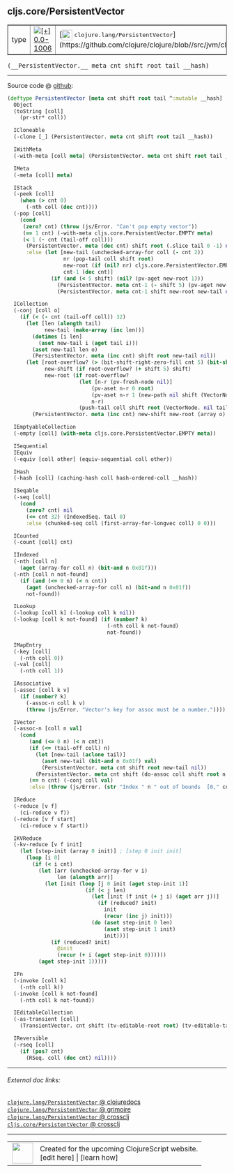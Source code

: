 ## cljs.core/PersistentVector



 <table border="1">
<tr>
<td>type</td>
<td><a href="https://github.com/cljsinfo/cljs-api-docs/tree/0.0-1006"><img valign="middle" alt="[+] 0.0-1006" title="Added in 0.0-1006" src="https://img.shields.io/badge/+-0.0--1006-lightgrey.svg"></a> </td>
<td>
[<img height="24px" valign="middle" src="http://i.imgur.com/1GjPKvB.png"> <samp>clojure.lang/PersistentVector</samp>](https://github.com/clojure/clojure/blob//src/jvm/clojure/lang/PersistentVector.java)
</td>
</tr>
</table>


 <samp>
(__PersistentVector.__ meta cnt shift root tail __hash)<br>
</samp>

---







Source code @ [github](https://github.com/clojure/clojurescript/blob/r2268/src/cljs/cljs/core.cljs#L3491-L3640):

```clj
(deftype PersistentVector [meta cnt shift root tail ^:mutable __hash]
  Object
  (toString [coll]
    (pr-str* coll))

  ICloneable
  (-clone [_] (PersistentVector. meta cnt shift root tail __hash))

  IWithMeta
  (-with-meta [coll meta] (PersistentVector. meta cnt shift root tail __hash))

  IMeta
  (-meta [coll] meta)

  IStack
  (-peek [coll]
    (when (> cnt 0)
      (-nth coll (dec cnt))))
  (-pop [coll]
    (cond
     (zero? cnt) (throw (js/Error. "Can't pop empty vector"))
     (== 1 cnt) (-with-meta cljs.core.PersistentVector.EMPTY meta)
     (< 1 (- cnt (tail-off coll)))
      (PersistentVector. meta (dec cnt) shift root (.slice tail 0 -1) nil)
      :else (let [new-tail (unchecked-array-for coll (- cnt 2))
                  nr (pop-tail coll shift root)
                  new-root (if (nil? nr) cljs.core.PersistentVector.EMPTY_NODE nr)
                  cnt-1 (dec cnt)]
              (if (and (< 5 shift) (nil? (pv-aget new-root 1)))
                (PersistentVector. meta cnt-1 (- shift 5) (pv-aget new-root 0) new-tail nil)
                (PersistentVector. meta cnt-1 shift new-root new-tail nil)))))

  ICollection
  (-conj [coll o]
    (if (< (- cnt (tail-off coll)) 32)
      (let [len (alength tail)
            new-tail (make-array (inc len))]
        (dotimes [i len]
          (aset new-tail i (aget tail i)))
        (aset new-tail len o)
        (PersistentVector. meta (inc cnt) shift root new-tail nil))
      (let [root-overflow? (> (bit-shift-right-zero-fill cnt 5) (bit-shift-left 1 shift))
            new-shift (if root-overflow? (+ shift 5) shift)
            new-root (if root-overflow?
                       (let [n-r (pv-fresh-node nil)]
                           (pv-aset n-r 0 root)
                           (pv-aset n-r 1 (new-path nil shift (VectorNode. nil tail)))
                           n-r)
                       (push-tail coll shift root (VectorNode. nil tail)))]
        (PersistentVector. meta (inc cnt) new-shift new-root (array o) nil))))

  IEmptyableCollection
  (-empty [coll] (with-meta cljs.core.PersistentVector.EMPTY meta))

  ISequential
  IEquiv
  (-equiv [coll other] (equiv-sequential coll other))

  IHash
  (-hash [coll] (caching-hash coll hash-ordered-coll __hash))

  ISeqable
  (-seq [coll]
    (cond
      (zero? cnt) nil
      (<= cnt 32) (IndexedSeq. tail 0)
      :else (chunked-seq coll (first-array-for-longvec coll) 0 0)))

  ICounted
  (-count [coll] cnt)

  IIndexed
  (-nth [coll n]
    (aget (array-for coll n) (bit-and n 0x01f)))
  (-nth [coll n not-found]
    (if (and (<= 0 n) (< n cnt))
      (aget (unchecked-array-for coll n) (bit-and n 0x01f))
      not-found))

  ILookup
  (-lookup [coll k] (-lookup coll k nil))
  (-lookup [coll k not-found] (if (number? k)
                                (-nth coll k not-found)
                                not-found))

  IMapEntry
  (-key [coll]
    (-nth coll 0))
  (-val [coll]
    (-nth coll 1))

  IAssociative
  (-assoc [coll k v]
    (if (number? k)
      (-assoc-n coll k v)
      (throw (js/Error. "Vector's key for assoc must be a number."))))

  IVector
  (-assoc-n [coll n val]
    (cond
       (and (<= 0 n) (< n cnt))
       (if (<= (tail-off coll) n)
         (let [new-tail (aclone tail)]
           (aset new-tail (bit-and n 0x01f) val)
           (PersistentVector. meta cnt shift root new-tail nil))
         (PersistentVector. meta cnt shift (do-assoc coll shift root n val) tail nil))
       (== n cnt) (-conj coll val)
       :else (throw (js/Error. (str "Index " n " out of bounds  [0," cnt "]")))))

  IReduce
  (-reduce [v f]
    (ci-reduce v f))
  (-reduce [v f start]
    (ci-reduce v f start))

  IKVReduce
  (-kv-reduce [v f init]
    (let [step-init (array 0 init)] ; [step 0 init init]
      (loop [i 0]
        (if (< i cnt)
          (let [arr (unchecked-array-for v i)
                len (alength arr)]
            (let [init (loop [j 0 init (aget step-init 1)]
                         (if (< j len)
                           (let [init (f init (+ j i) (aget arr j))]
                             (if (reduced? init)
                               init
                               (recur (inc j) init)))
                           (do (aset step-init 0 len)
                               (aset step-init 1 init)
                               init)))]
              (if (reduced? init)
                @init
                (recur (+ i (aget step-init 0))))))
          (aget step-init 1)))))

  IFn
  (-invoke [coll k]
    (-nth coll k))
  (-invoke [coll k not-found]
    (-nth coll k not-found))

  IEditableCollection
  (-as-transient [coll]
    (TransientVector. cnt shift (tv-editable-root root) (tv-editable-tail tail)))

  IReversible
  (-rseq [coll]
    (if (pos? cnt)
      (RSeq. coll (dec cnt) nil))))
```

<!--
Repo - tag - source tree - lines:

 <pre>
clojurescript @ r2268
└── src
    └── cljs
        └── cljs
            └── <ins>[core.cljs:3491-3640](https://github.com/clojure/clojurescript/blob/r2268/src/cljs/cljs/core.cljs#L3491-L3640)</ins>
</pre>

-->

---



###### External doc links:

[`clojure.lang/PersistentVector` @ clojuredocs](http://clojuredocs.org/clojure.lang/PersistentVector)<br>
[`clojure.lang/PersistentVector` @ grimoire](http://conj.io/store/v1/org.clojure/clojure/1.7.0-beta3/clj/clojure.lang/PersistentVector/)<br>
[`clojure.lang/PersistentVector` @ crossclj](http://crossclj.info/fun/clojure.lang/PersistentVector.html)<br>
[`cljs.core/PersistentVector` @ crossclj](http://crossclj.info/fun/cljs.core.cljs/PersistentVector.html)<br>

---

 <table>
<tr><td>
<img valign="middle" align="right" width="48px" src="http://i.imgur.com/Hi20huC.png">
</td><td>
Created for the upcoming ClojureScript website.<br>
[edit here] | [learn how]
</td></tr></table>

[edit here]:https://github.com/cljsinfo/cljs-api-docs/blob/master/cljsdoc/cljs.core_PersistentVector.cljsdoc
[learn how]:https://github.com/cljsinfo/cljs-api-docs/wiki/cljsdoc-files

<!--

This information was too distracting to show to readers, but I'll leave it
commented here since it is helpful to:

- pretty-print the data used to generate this document
- and show how to retrieve that data



The API data for this symbol:

```clj
{:ns "cljs.core",
 :name "PersistentVector",
 :signature ["[meta cnt shift root tail __hash]"],
 :history [["+" "0.0-1006"]],
 :type "type",
 :full-name-encode "cljs.core_PersistentVector",
 :source {:code "(deftype PersistentVector [meta cnt shift root tail ^:mutable __hash]\n  Object\n  (toString [coll]\n    (pr-str* coll))\n\n  ICloneable\n  (-clone [_] (PersistentVector. meta cnt shift root tail __hash))\n\n  IWithMeta\n  (-with-meta [coll meta] (PersistentVector. meta cnt shift root tail __hash))\n\n  IMeta\n  (-meta [coll] meta)\n\n  IStack\n  (-peek [coll]\n    (when (> cnt 0)\n      (-nth coll (dec cnt))))\n  (-pop [coll]\n    (cond\n     (zero? cnt) (throw (js/Error. \"Can't pop empty vector\"))\n     (== 1 cnt) (-with-meta cljs.core.PersistentVector.EMPTY meta)\n     (< 1 (- cnt (tail-off coll)))\n      (PersistentVector. meta (dec cnt) shift root (.slice tail 0 -1) nil)\n      :else (let [new-tail (unchecked-array-for coll (- cnt 2))\n                  nr (pop-tail coll shift root)\n                  new-root (if (nil? nr) cljs.core.PersistentVector.EMPTY_NODE nr)\n                  cnt-1 (dec cnt)]\n              (if (and (< 5 shift) (nil? (pv-aget new-root 1)))\n                (PersistentVector. meta cnt-1 (- shift 5) (pv-aget new-root 0) new-tail nil)\n                (PersistentVector. meta cnt-1 shift new-root new-tail nil)))))\n\n  ICollection\n  (-conj [coll o]\n    (if (< (- cnt (tail-off coll)) 32)\n      (let [len (alength tail)\n            new-tail (make-array (inc len))]\n        (dotimes [i len]\n          (aset new-tail i (aget tail i)))\n        (aset new-tail len o)\n        (PersistentVector. meta (inc cnt) shift root new-tail nil))\n      (let [root-overflow? (> (bit-shift-right-zero-fill cnt 5) (bit-shift-left 1 shift))\n            new-shift (if root-overflow? (+ shift 5) shift)\n            new-root (if root-overflow?\n                       (let [n-r (pv-fresh-node nil)]\n                           (pv-aset n-r 0 root)\n                           (pv-aset n-r 1 (new-path nil shift (VectorNode. nil tail)))\n                           n-r)\n                       (push-tail coll shift root (VectorNode. nil tail)))]\n        (PersistentVector. meta (inc cnt) new-shift new-root (array o) nil))))\n\n  IEmptyableCollection\n  (-empty [coll] (with-meta cljs.core.PersistentVector.EMPTY meta))\n\n  ISequential\n  IEquiv\n  (-equiv [coll other] (equiv-sequential coll other))\n\n  IHash\n  (-hash [coll] (caching-hash coll hash-ordered-coll __hash))\n\n  ISeqable\n  (-seq [coll]\n    (cond\n      (zero? cnt) nil\n      (<= cnt 32) (IndexedSeq. tail 0)\n      :else (chunked-seq coll (first-array-for-longvec coll) 0 0)))\n\n  ICounted\n  (-count [coll] cnt)\n\n  IIndexed\n  (-nth [coll n]\n    (aget (array-for coll n) (bit-and n 0x01f)))\n  (-nth [coll n not-found]\n    (if (and (<= 0 n) (< n cnt))\n      (aget (unchecked-array-for coll n) (bit-and n 0x01f))\n      not-found))\n\n  ILookup\n  (-lookup [coll k] (-lookup coll k nil))\n  (-lookup [coll k not-found] (if (number? k)\n                                (-nth coll k not-found)\n                                not-found))\n\n  IMapEntry\n  (-key [coll]\n    (-nth coll 0))\n  (-val [coll]\n    (-nth coll 1))\n\n  IAssociative\n  (-assoc [coll k v]\n    (if (number? k)\n      (-assoc-n coll k v)\n      (throw (js/Error. \"Vector's key for assoc must be a number.\"))))\n\n  IVector\n  (-assoc-n [coll n val]\n    (cond\n       (and (<= 0 n) (< n cnt))\n       (if (<= (tail-off coll) n)\n         (let [new-tail (aclone tail)]\n           (aset new-tail (bit-and n 0x01f) val)\n           (PersistentVector. meta cnt shift root new-tail nil))\n         (PersistentVector. meta cnt shift (do-assoc coll shift root n val) tail nil))\n       (== n cnt) (-conj coll val)\n       :else (throw (js/Error. (str \"Index \" n \" out of bounds  [0,\" cnt \"]\")))))\n\n  IReduce\n  (-reduce [v f]\n    (ci-reduce v f))\n  (-reduce [v f start]\n    (ci-reduce v f start))\n\n  IKVReduce\n  (-kv-reduce [v f init]\n    (let [step-init (array 0 init)] ; [step 0 init init]\n      (loop [i 0]\n        (if (< i cnt)\n          (let [arr (unchecked-array-for v i)\n                len (alength arr)]\n            (let [init (loop [j 0 init (aget step-init 1)]\n                         (if (< j len)\n                           (let [init (f init (+ j i) (aget arr j))]\n                             (if (reduced? init)\n                               init\n                               (recur (inc j) init)))\n                           (do (aset step-init 0 len)\n                               (aset step-init 1 init)\n                               init)))]\n              (if (reduced? init)\n                @init\n                (recur (+ i (aget step-init 0))))))\n          (aget step-init 1)))))\n\n  IFn\n  (-invoke [coll k]\n    (-nth coll k))\n  (-invoke [coll k not-found]\n    (-nth coll k not-found))\n\n  IEditableCollection\n  (-as-transient [coll]\n    (TransientVector. cnt shift (tv-editable-root root) (tv-editable-tail tail)))\n\n  IReversible\n  (-rseq [coll]\n    (if (pos? cnt)\n      (RSeq. coll (dec cnt) nil))))",
          :title "Source code",
          :repo "clojurescript",
          :tag "r2268",
          :filename "src/cljs/cljs/core.cljs",
          :lines [3491 3640]},
 :full-name "cljs.core/PersistentVector",
 :clj-symbol "clojure.lang/PersistentVector"}

```

Retrieve the API data for this symbol:

```clj
;; from Clojure REPL
(require '[clojure.edn :as edn])
(-> (slurp "https://raw.githubusercontent.com/cljsinfo/cljs-api-docs/catalog/cljs-api.edn")
    (edn/read-string)
    (get-in [:symbols "cljs.core/PersistentVector"]))
```

-->

